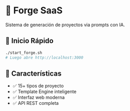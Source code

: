 # 🚀 Forge SaaS

Sistema de generación de proyectos via prompts con IA.

## 🚀 Inicio Rápido

```bash
./start_forge.sh
# Luego abre http://localhost:3000
```

## 🎯 Características

- ✅ 15+ tipos de proyecto
- ✅ Template Engine inteligente
- ✅ Interfaz web moderna
- ✅ API REST completa
